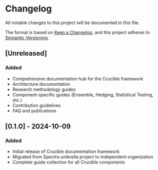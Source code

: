 # Changelog

All notable changes to this project will be documented in this file.

The format is based on [Keep a Changelog](https://keepachangelog.com/en/1.0.0/),
and this project adheres to [Semantic Versioning](https://semver.org/spec/v2.0.0.html).

## [Unreleased]

### Added
- Comprehensive documentation hub for the Crucible framework
- Architecture documentation
- Research methodology guides
- Component-specific guides (Ensemble, Hedging, Statistical Testing, etc.)
- Contribution guidelines
- FAQ and publications

## [0.1.0] - 2024-10-09

### Added
- Initial release of Crucible documentation framework
- Migrated from Spectra umbrella project to independent organization
- Complete guide collection for all Crucible components

